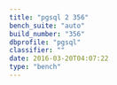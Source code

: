 ```yaml
---
title: "pgsql 2 356"
bench_suite: "auto"
build_number: "356"
dbprofile: "pgsql"
classifier: ""
date: 2016-03-20T04:07:22
type: "bench"
---
```

